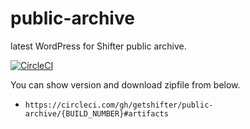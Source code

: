 # public-archive
latest WordPress for Shifter public archive.

[![CircleCI](https://circleci.com/gh/getshifter/public-archive.svg?style=svg)](https://circleci.com/gh/getshifter/public-archive)

You can show version and download zipfile from below.

- `https://circleci.com/gh/getshifter/public-archive/{BUILD_NUMBER}#artifacts`
